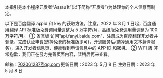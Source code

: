 本指引是本小程序开发者“Assau1t”(以下简称“开发者”)为处理你的个人信息而制定。

以下是百度翻译 appid 和 key 的获取方法。注意，2022 年 8 月 1 日起，百度通用翻译 API 标准版免费调用量调整为 5 万字符/月，高级版免费调用量调整为 100 万字符/月。
① 省流版
访问"api.fanyi.baidu.com"，注册成为百度翻译开发者并登录，完成认证申请(选择免费的标准版即可)，开通服务后(选择通用文本翻译服务)，进入开发者信息页，便能看到申请信息中的 APP ID 和密钥。
② WIFI 版
非常抱歉，我们正在努力完善页面内容，请稍后再来查看。

邮箱：702061287@qq.com
更新日期：2023 年 5 月 8 日
生效日期：2023 年 5 月 8 日
